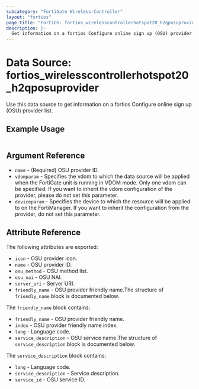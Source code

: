 ```yaml
---
subcategory: "FortiGate Wireless-Controller"
layout: "fortios"
page_title: "FortiOS: fortios_wirelesscontrollerhotspot20_h2qposuprovider"
description: |-
  Get information on a fortios Configure online sign up (OSU) provider list.
---
```


# Data Source: fortios_wirelesscontrollerhotspot20_h2qposuprovider
Use this data source to get information on a fortios Configure online sign up (OSU) provider list.


## Example Usage

```hcl

```

## Argument Reference

* `name` - (Required) OSU provider ID.
* `vdomparam` - Specifies the vdom to which the data source will be applied when the FortiGate unit is running in VDOM mode. Only one vdom can be specified. If you want to inherit the vdom configuration of the provider, please do not set this parameter.
* `deviceparam` - Specifies the device to which the resource will be applied to on the FortiManager. If you want to inherit the configuration from the provider, do not set this parameter.

## Attribute Reference

The following attributes are exported:

* `icon` - OSU provider icon.
* `name` - OSU provider ID.
* `osu_method` - OSU method list.
* `osu_nai` - OSU NAI.
* `server_uri` - Server URI.
* `friendly_name` - OSU provider friendly name.The structure of `friendly_name` block is documented below.

The `friendly_name` block contains:

* `friendly_name` - OSU provider friendly name.
* `index` - OSU provider friendly name index.
* `lang` - Language code.
* `service_description` - OSU service name.The structure of `service_description` block is documented below.

The `service_description` block contains:

* `lang` - Language code.
* `service_description` - Service description.
* `service_id` - OSU service ID.
